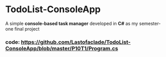 # TodoList-ConsoleApp

A simple **console-based task manager** developed in **C#** as my semester-one final project

### code: https://github.com/Lastofaclade/TodoList-ConsoleApp/blob/master/P10T1/Program.cs
